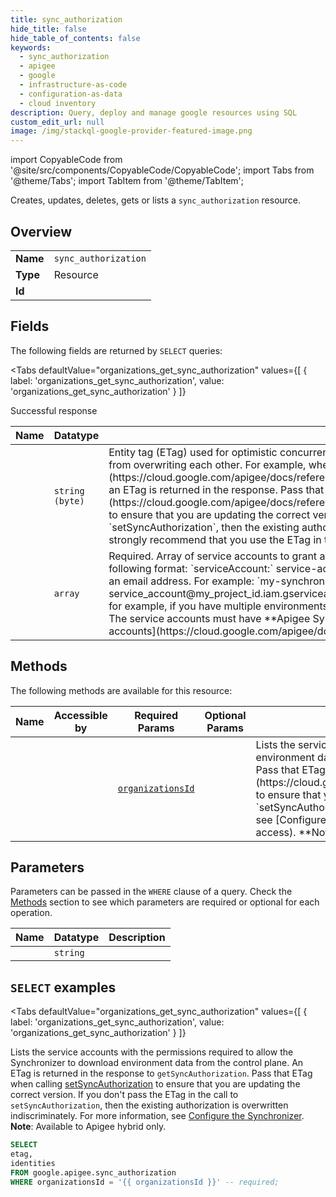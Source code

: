 ```yaml
--- 
title: sync_authorization
hide_title: false
hide_table_of_contents: false
keywords:
  - sync_authorization
  - apigee
  - google
  - infrastructure-as-code
  - configuration-as-data
  - cloud inventory
description: Query, deploy and manage google resources using SQL
custom_edit_url: null
image: /img/stackql-google-provider-featured-image.png
---
```


import CopyableCode from '@site/src/components/CopyableCode/CopyableCode';
import Tabs from '@theme/Tabs';
import TabItem from '@theme/TabItem';

Creates, updates, deletes, gets or lists a <code>sync_authorization</code> resource.

## Overview
<table><tbody>
<tr><td><b>Name</b></td><td><code>sync_authorization</code></td></tr>
<tr><td><b>Type</b></td><td>Resource</td></tr>
<tr><td><b>Id</b></td><td><CopyableCode code="google.apigee.sync_authorization" /></td></tr>
</tbody></table>

## Fields

The following fields are returned by `SELECT` queries:

<Tabs
    defaultValue="organizations_get_sync_authorization"
    values={[
        { label: 'organizations_get_sync_authorization', value: 'organizations_get_sync_authorization' }
    ]}
>
<TabItem value="organizations_get_sync_authorization">

Successful response

<table>
<thead>
    <tr>
    <th>Name</th>
    <th>Datatype</th>
    <th>Description</th>
    </tr>
</thead>
<tbody>
<tr>
    <td><CopyableCode code="etag" /></td>
    <td><code>string (byte)</code></td>
    <td>Entity tag (ETag) used for optimistic concurrency control as a way to help prevent simultaneous updates from overwriting each other. For example, when you call [getSyncAuthorization](https://cloud.google.com/apigee/docs/reference/apis/apigee/rest/v1/organizations/getSyncAuthorization) an ETag is returned in the response. Pass that ETag when calling the [setSyncAuthorization](https://cloud.google.com/apigee/docs/reference/apis/apigee/rest/v1/organizations/setSyncAuthorization) to ensure that you are updating the correct version. If you don't pass the ETag in the call to `setSyncAuthorization`, then the existing authorization is overwritten indiscriminately. **Note**: We strongly recommend that you use the ETag in the read-modify-write cycle to avoid race conditions.</td>
</tr>
<tr>
    <td><CopyableCode code="identities" /></td>
    <td><code>array</code></td>
    <td>Required. Array of service accounts to grant access to control plane resources, each specified using the following format: `serviceAccount:` service-account-name. The service-account-name is formatted like an email address. For example: `my-synchronizer-manager-service_account@my_project_id.iam.gserviceaccount.com` You might specify multiple service accounts, for example, if you have multiple environments and wish to assign a unique service account to each one. The service accounts must have **Apigee Synchronizer Manager** role. See also [Create service accounts](https://cloud.google.com/apigee/docs/hybrid/latest/sa-about#create-the-service-accounts).</td>
</tr>
</tbody>
</table>
</TabItem>
</Tabs>

## Methods

The following methods are available for this resource:

<table>
<thead>
    <tr>
    <th>Name</th>
    <th>Accessible by</th>
    <th>Required Params</th>
    <th>Optional Params</th>
    <th>Description</th>
    </tr>
</thead>
<tbody>
<tr>
    <td><a href="#organizations_get_sync_authorization"><CopyableCode code="organizations_get_sync_authorization" /></a></td>
    <td><CopyableCode code="select" /></td>
    <td><a href="#parameter-organizationsId"><code>organizationsId</code></a></td>
    <td></td>
    <td>Lists the service accounts with the permissions required to allow the Synchronizer to download environment data from the control plane. An ETag is returned in the response to `getSyncAuthorization`. Pass that ETag when calling [setSyncAuthorization](https://cloud.google.com/apigee/docs/reference/apis/apigee/rest/v1/organizations/setSyncAuthorization) to ensure that you are updating the correct version. If you don't pass the ETag in the call to `setSyncAuthorization`, then the existing authorization is overwritten indiscriminately. For more information, see [Configure the Synchronizer](https://cloud.google.com/apigee/docs/hybrid/latest/synchronizer-access). **Note**: Available to Apigee hybrid only.</td>
</tr>
</tbody>
</table>

## Parameters

Parameters can be passed in the `WHERE` clause of a query. Check the [Methods](#methods) section to see which parameters are required or optional for each operation.

<table>
<thead>
    <tr>
    <th>Name</th>
    <th>Datatype</th>
    <th>Description</th>
    </tr>
</thead>
<tbody>
<tr id="parameter-organizationsId">
    <td><CopyableCode code="organizationsId" /></td>
    <td><code>string</code></td>
    <td></td>
</tr>
</tbody>
</table>

## `SELECT` examples

<Tabs
    defaultValue="organizations_get_sync_authorization"
    values={[
        { label: 'organizations_get_sync_authorization', value: 'organizations_get_sync_authorization' }
    ]}
>
<TabItem value="organizations_get_sync_authorization">

Lists the service accounts with the permissions required to allow the Synchronizer to download environment data from the control plane. An ETag is returned in the response to `getSyncAuthorization`. Pass that ETag when calling [setSyncAuthorization](https://cloud.google.com/apigee/docs/reference/apis/apigee/rest/v1/organizations/setSyncAuthorization) to ensure that you are updating the correct version. If you don't pass the ETag in the call to `setSyncAuthorization`, then the existing authorization is overwritten indiscriminately. For more information, see [Configure the Synchronizer](https://cloud.google.com/apigee/docs/hybrid/latest/synchronizer-access). **Note**: Available to Apigee hybrid only.

```sql
SELECT
etag,
identities
FROM google.apigee.sync_authorization
WHERE organizationsId = '{{ organizationsId }}' -- required;
```
</TabItem>
</Tabs>
